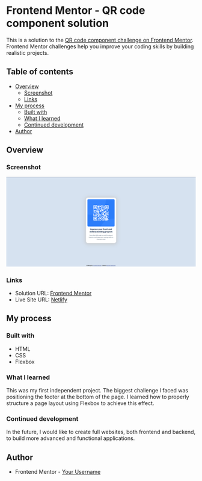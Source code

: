 # Frontend Mentor - QR code component solution

This is a solution to the [QR code component challenge on Frontend Mentor](https://www.frontendmentor.io/challenges/qr-code-component-iux_sIO_H). Frontend Mentor challenges help you improve your coding skills by building realistic projects.

## Table of contents

- [Overview](#overview)
  - [Screenshot](#screenshot)
  - [Links](#links)
- [My process](#my-process)
  - [Built with](#built-with)
  - [What I learned](#what-i-learned)
  - [Continued development](#continued-development)
- [Author](#author)

## Overview

### Screenshot

![](./final-screenshot.png)

### Links

- Solution URL: [Frontend Mentor](https://www.frontendmentor.io/solutions/qrcode-page-using-flexbox-s3yBPa2w4r)
- Live Site URL: [Netlify](https://dreamy-raindrop-ecd0b4.netlify.app/)

## My process

### Built with

- HTML
- CSS
- Flexbox

### What I learned

This was my first independent project. The biggest challenge I faced was positioning the footer at the bottom of the page. I learned how to properly structure a page layout using Flexbox to achieve this effect.

### Continued development

In the future, I would like to create full websites, both frontend and backend, to build more advanced and functional applications.

## Author

- Frontend Mentor - [Your Username](https://www.frontendmentor.io/profile/yourusername)
